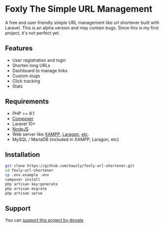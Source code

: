 # Foxly The Simple URL Management

A free and user friendly simple URL management like url shortener built with Laravel. This is an alpha version and may contain bugs.
Since this is my first project, it's not perfect yet.

## Features

- User registration and login
- Shorten long URLs
- Dashboard to manage links
- Custom slugs
- Click tracking
- Stats

## Requirements

- PHP >= 8.1
- [Composer](https://getcomposer.org/)
- Laravel 10+
- [NodeJS](https://nodejs.org/en/download/)
- Web server like [XAMPP](https://www.apachefriends.org/download.html), [Laragon](https://www.laragon.org/download/), [etc](https://www.google.com/search?q=Open+Source+PHP+Servers).
- MySQL / MariaDB (included in XAMPP, Laragon, etc)

## Installation

```bash
git clone https://github.com/Vausly/foxly-url-shortener.git
cd foxly-url-shortener
cp .env.example .env
composer install
php artisan key:generate
php artisan migrate
php artisan serve
```

## Support
You can [support this project by donate](https://vausly.ch/tip)

